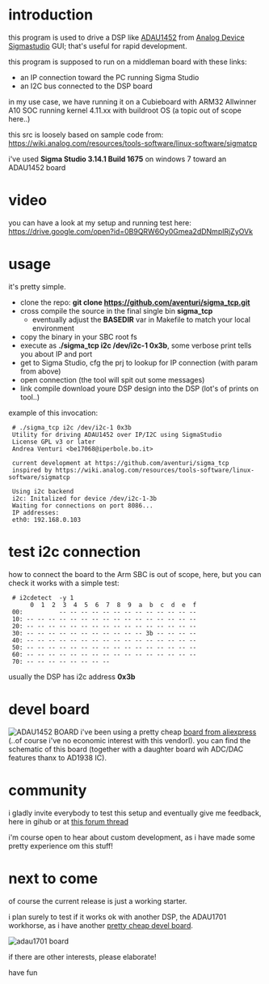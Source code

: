 # introduction
this program is used to drive a DSP like [ADAU1452](http://www.analog.com/en/products/audio-video/audio-signal-processors/sigmadsp-audio-processors/adau1452.html) from [Analog Device Sigmastudio](http://www.analog.com/en/design-center/processors-and-dsp/evaluation-and-development-software/ss_sigst_02.html) GUI; that's useful for rapid development.

this program is supposed to run on a middleman board with these links:
* an IP connection toward the PC running Sigma Studio
* an I2C bus connected to the DSP board

in my use case, we have running it on a Cubieboard with ARM32 Allwinner A10 SOC running kernel 4.11.xx with buildroot OS (a topic out of scope here..)

this src is loosely based on sample code from:
  https://wiki.analog.com/resources/tools-software/linux-software/sigmatcp

i've used __Sigma Studio 3.14.1 Build 1675__ on windows 7 toward an ADAU1452 board

# video
you can have a look at my setup and running test here:
 https://drive.google.com/open?id=0B9QRW6Oy0Gmea2dDNmpIRjZyOVk
 
# usage

it's pretty simple.

* clone the repo: __git clone https://github.com/aventuri/sigma_tcp.git__
* cross compile the source in the final single bin **sigma_tcp**
  * eventually adjust the __BASEDIR__ var in Makefile to match your local environment
* copy the binary in your SBC root fs
* execute as __./sigma_tcp i2c /dev/i2c-1 0x3b__, some verbose print tells you about IP and port
* get to Sigma Studio, cfg the prj to lookup for IP connection (with param from above)
* open connection (the tool will spit out some messages)
* link compile download youre DSP design into the DSP (lot's of prints on tool..)

example of this invocation:

     # ./sigma_tcp i2c /dev/i2c-1 0x3b
     Utility for driving ADAU1452 over IP/I2C using SigmaStudio
     License GPL v3 or later
     Andrea Venturi <be17068@iperbole.bo.it>
     
     current development at https://github.com/aventuri/sigma_tcp
     inspired by https://wiki.analog.com/resources/tools-software/linux-software/sigmatcp
     
     Using i2c backend
     i2c: Initalized for device /dev/i2c-1-3b
     Waiting for connections on port 8086...
     IP addresses:
     eth0: 192.168.0.103

# test i2c connection
how to connect the board to the Arm SBC is out of scope, here, but you can check it works with a simple test:

     # i2cdetect  -y 1
          0  1  2  3  4  5  6  7  8  9  a  b  c  d  e  f
     00:          -- -- -- -- -- -- -- -- -- -- -- -- -- 
     10: -- -- -- -- -- -- -- -- -- -- -- -- -- -- -- -- 
     20: -- -- -- -- -- -- -- -- -- -- -- -- -- -- -- -- 
     30: -- -- -- -- -- -- -- -- -- -- -- 3b -- -- -- -- 
     40: -- -- -- -- -- -- -- -- -- -- -- -- -- -- -- -- 
     50: -- -- -- -- -- -- -- -- -- -- -- -- -- -- -- -- 
     60: -- -- -- -- -- -- -- -- -- -- -- -- -- -- -- -- 
     70: -- -- -- -- -- -- -- --   

usually the DSP has i2c address __0x3b__
# devel board
![ADAU1452 BOARD](https://ae01.alicdn.com/kf/HTB1YoBDSXXXXXaqapXXq6xXFXXXE/ADAU1452-DSP-development-board-learning-board.jpg)
i've been using a pretty cheap [board from aliexpress](https://www.aliexpress.com/item/ADAU1452-DSP-development-board-learning-board/32814063707.html) (..of course i've no economic interest with this vendorI). you can find the schematic of this board (together with a daughter board wih ADC/DAC features thanx to AD1938 IC).

# community
i gladly invite everybody to test this setup and eventually give me feedback, here in gihub or at [this forum thread]( http://www.diyaudio.com/forums/digital-line-level/309680-low-cost-adau1452-china-board.html)

i'm course open to hear about custom development, as i have made some pretty experience om this stuff!
# next to come
of course the current release is just a working starter.

i plan surely to test if it works ok with another DSP, the ADAU1701 workhorse, as i have another [pretty cheap devel board](https://kamami.pl/analog-devices/233761-audiodsp-zestaw-z-procesorem-dsp-sigmadsp-adau1701.html).

![adau1701 board](https://blog.kamami.pl/wp-content/uploads/2015/03/zestaw-uruchomieniowy-z-procesorem-adau1701.jpg)

if there are other interests, please elaborate!

have fun

 
  
